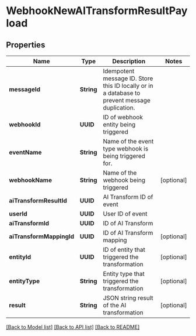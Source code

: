 # WebhookNewAITransformResultPayload

## Properties
Name | Type | Description | Notes
------------ | ------------- | ------------- | -------------
**messageId** | **String** | Idempotent message ID. Store this ID locally or in a database to prevent message duplication. | 
**webhookId** | **UUID** | ID of webhook entity being triggered | 
**eventName** | **String** | Name of the event type webhook is being triggered for. | 
**webhookName** | **String** | Name of the webhook being triggered | [optional] 
**aiTransformResultId** | **UUID** | AI Transform ID of event | 
**userId** | **UUID** | User ID of event | 
**aiTransformId** | **UUID** | ID of AI Transform | 
**aiTransformMappingId** | **UUID** | ID of AI Transform mapping | [optional] 
**entityId** | **UUID** | ID of entity that triggered the transformation | [optional] 
**entityType** | **String** | Entity type that triggered the transformation | [optional] 
**result** | **String** | JSON string result of the AI transformation | [optional] 

[[Back to Model list]](../README#documentation-for-models) [[Back to API list]](../README#documentation-for-api-endpoints) [[Back to README]](../README)


